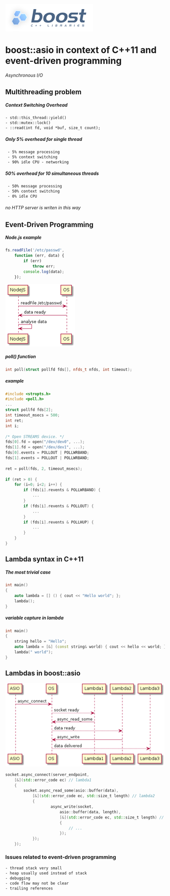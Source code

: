
![boost](boost.png)


# boost::asio in context of C++11 and event-driven programming


###### Asynchronous I/O




## Multithreading problem


##### Context Switching Overhead

    - std::this_thread::yield()
    - std::mutex::lock()
    - ::read(int fd, void *buf, size_t count);

##### Only 5% overhead for single thread

     - 5% message processing
     - 5% context switching
     - 90% idle CPU - networking

##### 50% overhead for 10 simultaneous threads

     - 50% message processing
     - 50% context switching
     - 0% idle CPU

###### no HTTP server is writen in this way




## Event-Driven Programming


##### Node.js example

```javascript
fs.readFile('/etc/passwd',
    function (err, data) {
        if (err)
            throw err;
        console.log(data);
    });
```

![Node.js](nodejs.png)




##### poll() function

```c++
int poll(struct pollfd fds[], nfds_t nfds, int timeout); 
```

##### example

```c++
#include <stropts.h>
#include <poll.h>
...
struct pollfd fds[2];
int timeout_msecs = 500;
int ret;
int i;

/* Open STREAMS device. */
fds[0].fd = open("/dev/dev0", ...);
fds[1].fd = open("/dev/dev1", ...);
fds[0].events = POLLOUT | POLLWRBAND;
fds[1].events = POLLOUT | POLLWRBAND;

ret = poll(fds, 2, timeout_msecs);

if (ret > 0) {
    for (i=0; i<2; i++) {
        if (fds[i].revents & POLLWRBAND) {
            ...
        }
        if (fds[i].revents & POLLOUT) {
            ...
        }
        if (fds[i].revents & POLLHUP) {
            ...
        }
    }
}
```




## Lambda syntax in C++11

##### The most trivial case

```c++
int main()
{
    auto lambda = [] () { cout << "Hello world"; };
    lambda();
}
```

##### variable capture in lambda

```c++
int main()
{
    string hello = "Hello";
    auto lambda = [&] (const string& world) { cout << hello << world; };
    lambda(" world");
}
```




## Lambdas in boost::asio

![ASIO](asio.png)

```c++
socket.async_connect(server_endpoint,
    [&](std::error_code ec) // lambda1
    {
        socket.async_read_some(asio::buffer(data),
            [&](std::error_code ec, std::size_t length) // lambda2
            {
                    async_write(socket,
                        asio::buffer(data, length),
                        [&](std::error_code ec, std::size_t length) // lambda3
                        {
                            // ...
                        });
            });
    });
```




### Issues related to event-driven programming

    - thread stack very small
    - heap usually used instead of stack
    - debugging
    - code flow may not be clear
    - trailing references
